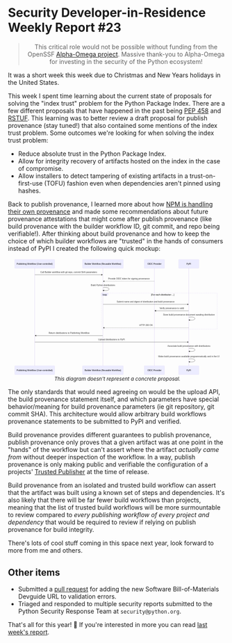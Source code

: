 # Security Developer-in-Residence Weekly Report #23

<blockquote>
  <center>This critical role would not be possible without funding from the OpenSSF <a href="https://alpha-omega.dev">Alpha-Omega project</a>. Massive thank-you to Alpha-Omega for investing in the security of the Python ecosystem!</center>
</blockquote>

It was a short week this week due to Christmas and New Years holidays in the United States.

This week I spent time learning about the current state of proposals for solving the "index trust" problem for the Python Package Index.
There are a few different proposals that have happened in the past being [PEP 458](https://peps.python.org/pep-0458/) and [RSTUF](https://repository-service-tuf.readthedocs.io).
This learning was to better review a draft proposal for publish provenance (stay tuned!) that also contained some mentions
of the index trust problem. Some outcomes we're looking for when solving the index trust problem:

* Reduce absolute trust in the Python Package Index.
* Allow for integrity recovery of artifacts hosted on the index in the case of compromise.
* Allow installers to detect tampering of existing artifacts in a trust-on-first-use (TOFU) fashion
  even when dependencies aren't pinned using hashes.

Back to publish provenance, I learned more about how [NPM is handling their own provenance](https://docs.npmjs.com/generating-provenance-statements)
and made some recommendations about future provenance attestations that might come after publish provenance
(like build provenance with the builder workflow ID, git commit, and repo being verifiable!). After thinking about build provenance and how to keep the choice of
which builder workflows are "trusted" in the hands of consumers instead of PyPI I created the following quick mockup:

<p><center><svg aria-roledescription="sequence" role="graphics-document document" viewBox="-50 -10 1623 874" style="max-width: 100%;" xmlns="http://www.w3.org/2000/svg" width="100%" id="graph-div" height="100%" xmlns:xlink="http://www.w3.org/1999/xlink"><style>@import url("https://cdnjs.cloudflare.com/ajax/libs/font-awesome/6.5.0/css/all.min.css");'</style><g><rect class="actor" ry="3" rx="3" height="65" width="150" stroke="#666" fill="#eaeaea" y="788" x="1216"></rect><text class="actor" alignment-baseline="central" dominant-baseline="central" style="text-anchor: middle; font-size: 16px; font-weight: 400;" y="820.5" x="1291"><tspan dy="0" x="1291">PyPI</tspan></text></g><g><rect class="actor" ry="3" rx="3" height="65" width="150" stroke="#666" fill="#eaeaea" y="788" x="961"></rect><text class="actor" alignment-baseline="central" dominant-baseline="central" style="text-anchor: middle; font-size: 16px; font-weight: 400;" y="820.5" x="1036"><tspan dy="0" x="1036">OIDC Provider</tspan></text></g><g><rect class="actor" ry="3" rx="3" height="65" width="302" stroke="#666" fill="#eaeaea" y="788" x="503"></rect><text class="actor" alignment-baseline="central" dominant-baseline="central" style="text-anchor: middle; font-size: 16px; font-weight: 400;" y="820.5" x="654"><tspan dy="0" x="654">Builder Workflow (Reusable Workflow)</tspan></text></g><g><rect class="actor" ry="3" rx="3" height="65" width="296" stroke="#666" fill="#eaeaea" y="788" x="0"></rect><text class="actor" alignment-baseline="central" dominant-baseline="central" style="text-anchor: middle; font-size: 16px; font-weight: 400;" y="820.5" x="148"><tspan dy="0" x="148">Publishing Workflow (User-controlled)</tspan></text></g><g><line stroke="#999" stroke-width="0.5px" class="200" y2="788" x2="1291" y1="5" x1="1291" id="actor323"></line><g id="root-323"><rect class="actor" ry="3" rx="3" height="65" width="150" stroke="#666" fill="#eaeaea" y="0" x="1216"></rect><text class="actor" alignment-baseline="central" dominant-baseline="central" style="text-anchor: middle; font-size: 16px; font-weight: 400;" y="32.5" x="1291"><tspan dy="0" x="1291">PyPI</tspan></text></g></g><g><line stroke="#999" stroke-width="0.5px" class="200" y2="788" x2="1036" y1="5" x1="1036" id="actor322"></line><g id="root-322"><rect class="actor" ry="3" rx="3" height="65" width="150" stroke="#666" fill="#eaeaea" y="0" x="961"></rect><text class="actor" alignment-baseline="central" dominant-baseline="central" style="text-anchor: middle; font-size: 16px; font-weight: 400;" y="32.5" x="1036"><tspan dy="0" x="1036">OIDC Provider</tspan></text></g></g><g><line stroke="#999" stroke-width="0.5px" class="200" y2="788" x2="654" y1="5" x1="654" id="actor321"></line><g id="root-321"><rect class="actor" ry="3" rx="3" height="65" width="302" stroke="#666" fill="#eaeaea" y="0" x="503"></rect><text class="actor" alignment-baseline="central" dominant-baseline="central" style="text-anchor: middle; font-size: 16px; font-weight: 400;" y="32.5" x="654"><tspan dy="0" x="654">Builder Workflow (Reusable Workflow)</tspan></text></g></g><g><line stroke="#999" stroke-width="0.5px" class="200" y2="788" x2="148" y1="5" x1="148" id="actor320"></line><g id="root-320"><rect class="actor" ry="3" rx="3" height="65" width="296" stroke="#666" fill="#eaeaea" y="0" x="0"></rect><text class="actor" alignment-baseline="central" dominant-baseline="central" style="text-anchor: middle; font-size: 16px; font-weight: 400;" y="32.5" x="148"><tspan dy="0" x="148">Publishing Workflow (User-controlled)</tspan></text></g></g><style>#graph-div{font-family:"trebuchet ms",verdana,arial,sans-serif;font-size:16px;fill:#333;}#graph-div .error-icon{fill:#552222;}#graph-div .error-text{fill:#552222;stroke:#552222;}#graph-div .edge-thickness-normal{stroke-width:2px;}#graph-div .edge-thickness-thick{stroke-width:3.5px;}#graph-div .edge-pattern-solid{stroke-dasharray:0;}#graph-div .edge-pattern-dashed{stroke-dasharray:3;}#graph-div .edge-pattern-dotted{stroke-dasharray:2;}#graph-div .marker{fill:#333333;stroke:#333333;}#graph-div .marker.cross{stroke:#333333;}#graph-div svg{font-family:"trebuchet ms",verdana,arial,sans-serif;font-size:16px;}#graph-div .actor{stroke:hsl(259.6261682243, 59.7765363128%, 87.9019607843%);fill:#ECECFF;}#graph-div text.actor&gt;tspan{fill:black;stroke:none;}#graph-div .actor-line{stroke:grey;}#graph-div .messageLine0{stroke-width:1.5;stroke-dasharray:none;stroke:#333;}#graph-div .messageLine1{stroke-width:1.5;stroke-dasharray:2,2;stroke:#333;}#graph-div #arrowhead path{fill:#333;stroke:#333;}#graph-div .sequenceNumber{fill:white;}#graph-div #sequencenumber{fill:#333;}#graph-div #crosshead path{fill:#333;stroke:#333;}#graph-div .messageText{fill:#333;stroke:none;}#graph-div .labelBox{stroke:hsl(259.6261682243, 59.7765363128%, 87.9019607843%);fill:#ECECFF;}#graph-div .labelText,#graph-div .labelText&gt;tspan{fill:black;stroke:none;}#graph-div .loopText,#graph-div .loopText&gt;tspan{fill:black;stroke:none;}#graph-div .loopLine{stroke-width:2px;stroke-dasharray:2,2;stroke:hsl(259.6261682243, 59.7765363128%, 87.9019607843%);fill:hsl(259.6261682243, 59.7765363128%, 87.9019607843%);}#graph-div .note{stroke:#aaaa33;fill:#fff5ad;}#graph-div .noteText,#graph-div .noteText&gt;tspan{fill:black;stroke:none;}#graph-div .activation0{fill:#f4f4f4;stroke:#666;}#graph-div .activation1{fill:#f4f4f4;stroke:#666;}#graph-div .activation2{fill:#f4f4f4;stroke:#666;}#graph-div .actorPopupMenu{position:absolute;}#graph-div .actorPopupMenuPanel{position:absolute;fill:#ECECFF;box-shadow:0px 8px 16px 0px rgba(0,0,0,0.2);filter:drop-shadow(3px 5px 2px rgb(0 0 0 / 0.4));}#graph-div .actor-man line{stroke:hsl(259.6261682243, 59.7765363128%, 87.9019607843%);fill:#ECECFF;}#graph-div .actor-man circle,#graph-div line{stroke:hsl(259.6261682243, 59.7765363128%, 87.9019607843%);fill:#ECECFF;stroke-width:2px;}#graph-div :root{--mermaid-font-family:"trebuchet ms",verdana,arial,sans-serif;}</style><g></g><defs><symbol height="24" width="24" id="computer"><path d="M2 2v13h20v-13h-20zm18 11h-16v-9h16v9zm-10.228 6l.466-1h3.524l.467 1h-4.457zm14.228 3h-24l2-6h2.104l-1.33 4h18.45l-1.297-4h2.073l2 6zm-5-10h-14v-7h14v7z" transform="scale(.5)"></path></symbol></defs><defs><symbol clip-rule="evenodd" fill-rule="evenodd" id="database"><path d="M12.258.001l.256.004.255.005.253.008.251.01.249.012.247.015.246.016.242.019.241.02.239.023.236.024.233.027.231.028.229.031.225.032.223.034.22.036.217.038.214.04.211.041.208.043.205.045.201.046.198.048.194.05.191.051.187.053.183.054.18.056.175.057.172.059.168.06.163.061.16.063.155.064.15.066.074.033.073.033.071.034.07.034.069.035.068.035.067.035.066.035.064.036.064.036.062.036.06.036.06.037.058.037.058.037.055.038.055.038.053.038.052.038.051.039.05.039.048.039.047.039.045.04.044.04.043.04.041.04.04.041.039.041.037.041.036.041.034.041.033.042.032.042.03.042.029.042.027.042.026.043.024.043.023.043.021.043.02.043.018.044.017.043.015.044.013.044.012.044.011.045.009.044.007.045.006.045.004.045.002.045.001.045v17l-.001.045-.002.045-.004.045-.006.045-.007.045-.009.044-.011.045-.012.044-.013.044-.015.044-.017.043-.018.044-.02.043-.021.043-.023.043-.024.043-.026.043-.027.042-.029.042-.03.042-.032.042-.033.042-.034.041-.036.041-.037.041-.039.041-.04.041-.041.04-.043.04-.044.04-.045.04-.047.039-.048.039-.05.039-.051.039-.052.038-.053.038-.055.038-.055.038-.058.037-.058.037-.06.037-.06.036-.062.036-.064.036-.064.036-.066.035-.067.035-.068.035-.069.035-.07.034-.071.034-.073.033-.074.033-.15.066-.155.064-.16.063-.163.061-.168.06-.172.059-.175.057-.18.056-.183.054-.187.053-.191.051-.194.05-.198.048-.201.046-.205.045-.208.043-.211.041-.214.04-.217.038-.22.036-.223.034-.225.032-.229.031-.231.028-.233.027-.236.024-.239.023-.241.02-.242.019-.246.016-.247.015-.249.012-.251.01-.253.008-.255.005-.256.004-.258.001-.258-.001-.256-.004-.255-.005-.253-.008-.251-.01-.249-.012-.247-.015-.245-.016-.243-.019-.241-.02-.238-.023-.236-.024-.234-.027-.231-.028-.228-.031-.226-.032-.223-.034-.22-.036-.217-.038-.214-.04-.211-.041-.208-.043-.204-.045-.201-.046-.198-.048-.195-.05-.19-.051-.187-.053-.184-.054-.179-.056-.176-.057-.172-.059-.167-.06-.164-.061-.159-.063-.155-.064-.151-.066-.074-.033-.072-.033-.072-.034-.07-.034-.069-.035-.068-.035-.067-.035-.066-.035-.064-.036-.063-.036-.062-.036-.061-.036-.06-.037-.058-.037-.057-.037-.056-.038-.055-.038-.053-.038-.052-.038-.051-.039-.049-.039-.049-.039-.046-.039-.046-.04-.044-.04-.043-.04-.041-.04-.04-.041-.039-.041-.037-.041-.036-.041-.034-.041-.033-.042-.032-.042-.03-.042-.029-.042-.027-.042-.026-.043-.024-.043-.023-.043-.021-.043-.02-.043-.018-.044-.017-.043-.015-.044-.013-.044-.012-.044-.011-.045-.009-.044-.007-.045-.006-.045-.004-.045-.002-.045-.001-.045v-17l.001-.045.002-.045.004-.045.006-.045.007-.045.009-.044.011-.045.012-.044.013-.044.015-.044.017-.043.018-.044.02-.043.021-.043.023-.043.024-.043.026-.043.027-.042.029-.042.03-.042.032-.042.033-.042.034-.041.036-.041.037-.041.039-.041.04-.041.041-.04.043-.04.044-.04.046-.04.046-.039.049-.039.049-.039.051-.039.052-.038.053-.038.055-.038.056-.038.057-.037.058-.037.06-.037.061-.036.062-.036.063-.036.064-.036.066-.035.067-.035.068-.035.069-.035.07-.034.072-.034.072-.033.074-.033.151-.066.155-.064.159-.063.164-.061.167-.06.172-.059.176-.057.179-.056.184-.054.187-.053.19-.051.195-.05.198-.048.201-.046.204-.045.208-.043.211-.041.214-.04.217-.038.22-.036.223-.034.226-.032.228-.031.231-.028.234-.027.236-.024.238-.023.241-.02.243-.019.245-.016.247-.015.249-.012.251-.01.253-.008.255-.005.256-.004.258-.001.258.001zm-9.258 20.499v.01l.001.021.003.021.004.022.005.021.006.022.007.022.009.023.01.022.011.023.012.023.013.023.015.023.016.024.017.023.018.024.019.024.021.024.022.025.023.024.024.025.052.049.056.05.061.051.066.051.07.051.075.051.079.052.084.052.088.052.092.052.097.052.102.051.105.052.11.052.114.051.119.051.123.051.127.05.131.05.135.05.139.048.144.049.147.047.152.047.155.047.16.045.163.045.167.043.171.043.176.041.178.041.183.039.187.039.19.037.194.035.197.035.202.033.204.031.209.03.212.029.216.027.219.025.222.024.226.021.23.02.233.018.236.016.24.015.243.012.246.01.249.008.253.005.256.004.259.001.26-.001.257-.004.254-.005.25-.008.247-.011.244-.012.241-.014.237-.016.233-.018.231-.021.226-.021.224-.024.22-.026.216-.027.212-.028.21-.031.205-.031.202-.034.198-.034.194-.036.191-.037.187-.039.183-.04.179-.04.175-.042.172-.043.168-.044.163-.045.16-.046.155-.046.152-.047.148-.048.143-.049.139-.049.136-.05.131-.05.126-.05.123-.051.118-.052.114-.051.11-.052.106-.052.101-.052.096-.052.092-.052.088-.053.083-.051.079-.052.074-.052.07-.051.065-.051.06-.051.056-.05.051-.05.023-.024.023-.025.021-.024.02-.024.019-.024.018-.024.017-.024.015-.023.014-.024.013-.023.012-.023.01-.023.01-.022.008-.022.006-.022.006-.022.004-.022.004-.021.001-.021.001-.021v-4.127l-.077.055-.08.053-.083.054-.085.053-.087.052-.09.052-.093.051-.095.05-.097.05-.1.049-.102.049-.105.048-.106.047-.109.047-.111.046-.114.045-.115.045-.118.044-.12.043-.122.042-.124.042-.126.041-.128.04-.13.04-.132.038-.134.038-.135.037-.138.037-.139.035-.142.035-.143.034-.144.033-.147.032-.148.031-.15.03-.151.03-.153.029-.154.027-.156.027-.158.026-.159.025-.161.024-.162.023-.163.022-.165.021-.166.02-.167.019-.169.018-.169.017-.171.016-.173.015-.173.014-.175.013-.175.012-.177.011-.178.01-.179.008-.179.008-.181.006-.182.005-.182.004-.184.003-.184.002h-.37l-.184-.002-.184-.003-.182-.004-.182-.005-.181-.006-.179-.008-.179-.008-.178-.01-.176-.011-.176-.012-.175-.013-.173-.014-.172-.015-.171-.016-.17-.017-.169-.018-.167-.019-.166-.02-.165-.021-.163-.022-.162-.023-.161-.024-.159-.025-.157-.026-.156-.027-.155-.027-.153-.029-.151-.03-.15-.03-.148-.031-.146-.032-.145-.033-.143-.034-.141-.035-.14-.035-.137-.037-.136-.037-.134-.038-.132-.038-.13-.04-.128-.04-.126-.041-.124-.042-.122-.042-.12-.044-.117-.043-.116-.045-.113-.045-.112-.046-.109-.047-.106-.047-.105-.048-.102-.049-.1-.049-.097-.05-.095-.05-.093-.052-.09-.051-.087-.052-.085-.053-.083-.054-.08-.054-.077-.054v4.127zm0-5.654v.011l.001.021.003.021.004.021.005.022.006.022.007.022.009.022.01.022.011.023.012.023.013.023.015.024.016.023.017.024.018.024.019.024.021.024.022.024.023.025.024.024.052.05.056.05.061.05.066.051.07.051.075.052.079.051.084.052.088.052.092.052.097.052.102.052.105.052.11.051.114.051.119.052.123.05.127.051.131.05.135.049.139.049.144.048.147.048.152.047.155.046.16.045.163.045.167.044.171.042.176.042.178.04.183.04.187.038.19.037.194.036.197.034.202.033.204.032.209.03.212.028.216.027.219.025.222.024.226.022.23.02.233.018.236.016.24.014.243.012.246.01.249.008.253.006.256.003.259.001.26-.001.257-.003.254-.006.25-.008.247-.01.244-.012.241-.015.237-.016.233-.018.231-.02.226-.022.224-.024.22-.025.216-.027.212-.029.21-.03.205-.032.202-.033.198-.035.194-.036.191-.037.187-.039.183-.039.179-.041.175-.042.172-.043.168-.044.163-.045.16-.045.155-.047.152-.047.148-.048.143-.048.139-.05.136-.049.131-.05.126-.051.123-.051.118-.051.114-.052.11-.052.106-.052.101-.052.096-.052.092-.052.088-.052.083-.052.079-.052.074-.051.07-.052.065-.051.06-.05.056-.051.051-.049.023-.025.023-.024.021-.025.02-.024.019-.024.018-.024.017-.024.015-.023.014-.023.013-.024.012-.022.01-.023.01-.023.008-.022.006-.022.006-.022.004-.021.004-.022.001-.021.001-.021v-4.139l-.077.054-.08.054-.083.054-.085.052-.087.053-.09.051-.093.051-.095.051-.097.05-.1.049-.102.049-.105.048-.106.047-.109.047-.111.046-.114.045-.115.044-.118.044-.12.044-.122.042-.124.042-.126.041-.128.04-.13.039-.132.039-.134.038-.135.037-.138.036-.139.036-.142.035-.143.033-.144.033-.147.033-.148.031-.15.03-.151.03-.153.028-.154.028-.156.027-.158.026-.159.025-.161.024-.162.023-.163.022-.165.021-.166.02-.167.019-.169.018-.169.017-.171.016-.173.015-.173.014-.175.013-.175.012-.177.011-.178.009-.179.009-.179.007-.181.007-.182.005-.182.004-.184.003-.184.002h-.37l-.184-.002-.184-.003-.182-.004-.182-.005-.181-.007-.179-.007-.179-.009-.178-.009-.176-.011-.176-.012-.175-.013-.173-.014-.172-.015-.171-.016-.17-.017-.169-.018-.167-.019-.166-.02-.165-.021-.163-.022-.162-.023-.161-.024-.159-.025-.157-.026-.156-.027-.155-.028-.153-.028-.151-.03-.15-.03-.148-.031-.146-.033-.145-.033-.143-.033-.141-.035-.14-.036-.137-.036-.136-.037-.134-.038-.132-.039-.13-.039-.128-.04-.126-.041-.124-.042-.122-.043-.12-.043-.117-.044-.116-.044-.113-.046-.112-.046-.109-.046-.106-.047-.105-.048-.102-.049-.1-.049-.097-.05-.095-.051-.093-.051-.09-.051-.087-.053-.085-.052-.083-.054-.08-.054-.077-.054v4.139zm0-5.666v.011l.001.02.003.022.004.021.005.022.006.021.007.022.009.023.01.022.011.023.012.023.013.023.015.023.016.024.017.024.018.023.019.024.021.025.022.024.023.024.024.025.052.05.056.05.061.05.066.051.07.051.075.052.079.051.084.052.088.052.092.052.097.052.102.052.105.051.11.052.114.051.119.051.123.051.127.05.131.05.135.05.139.049.144.048.147.048.152.047.155.046.16.045.163.045.167.043.171.043.176.042.178.04.183.04.187.038.19.037.194.036.197.034.202.033.204.032.209.03.212.028.216.027.219.025.222.024.226.021.23.02.233.018.236.017.24.014.243.012.246.01.249.008.253.006.256.003.259.001.26-.001.257-.003.254-.006.25-.008.247-.01.244-.013.241-.014.237-.016.233-.018.231-.02.226-.022.224-.024.22-.025.216-.027.212-.029.21-.03.205-.032.202-.033.198-.035.194-.036.191-.037.187-.039.183-.039.179-.041.175-.042.172-.043.168-.044.163-.045.16-.045.155-.047.152-.047.148-.048.143-.049.139-.049.136-.049.131-.051.126-.05.123-.051.118-.052.114-.051.11-.052.106-.052.101-.052.096-.052.092-.052.088-.052.083-.052.079-.052.074-.052.07-.051.065-.051.06-.051.056-.05.051-.049.023-.025.023-.025.021-.024.02-.024.019-.024.018-.024.017-.024.015-.023.014-.024.013-.023.012-.023.01-.022.01-.023.008-.022.006-.022.006-.022.004-.022.004-.021.001-.021.001-.021v-4.153l-.077.054-.08.054-.083.053-.085.053-.087.053-.09.051-.093.051-.095.051-.097.05-.1.049-.102.048-.105.048-.106.048-.109.046-.111.046-.114.046-.115.044-.118.044-.12.043-.122.043-.124.042-.126.041-.128.04-.13.039-.132.039-.134.038-.135.037-.138.036-.139.036-.142.034-.143.034-.144.033-.147.032-.148.032-.15.03-.151.03-.153.028-.154.028-.156.027-.158.026-.159.024-.161.024-.162.023-.163.023-.165.021-.166.02-.167.019-.169.018-.169.017-.171.016-.173.015-.173.014-.175.013-.175.012-.177.01-.178.01-.179.009-.179.007-.181.006-.182.006-.182.004-.184.003-.184.001-.185.001-.185-.001-.184-.001-.184-.003-.182-.004-.182-.006-.181-.006-.179-.007-.179-.009-.178-.01-.176-.01-.176-.012-.175-.013-.173-.014-.172-.015-.171-.016-.17-.017-.169-.018-.167-.019-.166-.02-.165-.021-.163-.023-.162-.023-.161-.024-.159-.024-.157-.026-.156-.027-.155-.028-.153-.028-.151-.03-.15-.03-.148-.032-.146-.032-.145-.033-.143-.034-.141-.034-.14-.036-.137-.036-.136-.037-.134-.038-.132-.039-.13-.039-.128-.041-.126-.041-.124-.041-.122-.043-.12-.043-.117-.044-.116-.044-.113-.046-.112-.046-.109-.046-.106-.048-.105-.048-.102-.048-.1-.05-.097-.049-.095-.051-.093-.051-.09-.052-.087-.052-.085-.053-.083-.053-.08-.054-.077-.054v4.153zm8.74-8.179l-.257.004-.254.005-.25.008-.247.011-.244.012-.241.014-.237.016-.233.018-.231.021-.226.022-.224.023-.22.026-.216.027-.212.028-.21.031-.205.032-.202.033-.198.034-.194.036-.191.038-.187.038-.183.04-.179.041-.175.042-.172.043-.168.043-.163.045-.16.046-.155.046-.152.048-.148.048-.143.048-.139.049-.136.05-.131.05-.126.051-.123.051-.118.051-.114.052-.11.052-.106.052-.101.052-.096.052-.092.052-.088.052-.083.052-.079.052-.074.051-.07.052-.065.051-.06.05-.056.05-.051.05-.023.025-.023.024-.021.024-.02.025-.019.024-.018.024-.017.023-.015.024-.014.023-.013.023-.012.023-.01.023-.01.022-.008.022-.006.023-.006.021-.004.022-.004.021-.001.021-.001.021.001.021.001.021.004.021.004.022.006.021.006.023.008.022.01.022.01.023.012.023.013.023.014.023.015.024.017.023.018.024.019.024.02.025.021.024.023.024.023.025.051.05.056.05.06.05.065.051.07.052.074.051.079.052.083.052.088.052.092.052.096.052.101.052.106.052.11.052.114.052.118.051.123.051.126.051.131.05.136.05.139.049.143.048.148.048.152.048.155.046.16.046.163.045.168.043.172.043.175.042.179.041.183.04.187.038.191.038.194.036.198.034.202.033.205.032.21.031.212.028.216.027.22.026.224.023.226.022.231.021.233.018.237.016.241.014.244.012.247.011.25.008.254.005.257.004.26.001.26-.001.257-.004.254-.005.25-.008.247-.011.244-.012.241-.014.237-.016.233-.018.231-.021.226-.022.224-.023.22-.026.216-.027.212-.028.21-.031.205-.032.202-.033.198-.034.194-.036.191-.038.187-.038.183-.04.179-.041.175-.042.172-.043.168-.043.163-.045.16-.046.155-.046.152-.048.148-.048.143-.048.139-.049.136-.05.131-.05.126-.051.123-.051.118-.051.114-.052.11-.052.106-.052.101-.052.096-.052.092-.052.088-.052.083-.052.079-.052.074-.051.07-.052.065-.051.06-.05.056-.05.051-.05.023-.025.023-.024.021-.024.02-.025.019-.024.018-.024.017-.023.015-.024.014-.023.013-.023.012-.023.01-.023.01-.022.008-.022.006-.023.006-.021.004-.022.004-.021.001-.021.001-.021-.001-.021-.001-.021-.004-.021-.004-.022-.006-.021-.006-.023-.008-.022-.01-.022-.01-.023-.012-.023-.013-.023-.014-.023-.015-.024-.017-.023-.018-.024-.019-.024-.02-.025-.021-.024-.023-.024-.023-.025-.051-.05-.056-.05-.06-.05-.065-.051-.07-.052-.074-.051-.079-.052-.083-.052-.088-.052-.092-.052-.096-.052-.101-.052-.106-.052-.11-.052-.114-.052-.118-.051-.123-.051-.126-.051-.131-.05-.136-.05-.139-.049-.143-.048-.148-.048-.152-.048-.155-.046-.16-.046-.163-.045-.168-.043-.172-.043-.175-.042-.179-.041-.183-.04-.187-.038-.191-.038-.194-.036-.198-.034-.202-.033-.205-.032-.21-.031-.212-.028-.216-.027-.22-.026-.224-.023-.226-.022-.231-.021-.233-.018-.237-.016-.241-.014-.244-.012-.247-.011-.25-.008-.254-.005-.257-.004-.26-.001-.26.001z" transform="scale(.5)"></path></symbol></defs><defs><symbol height="24" width="24" id="clock"><path d="M12 2c5.514 0 10 4.486 10 10s-4.486 10-10 10-10-4.486-10-10 4.486-10 10-10zm0-2c-6.627 0-12 5.373-12 12s5.373 12 12 12 12-5.373 12-12-5.373-12-12-12zm5.848 12.459c.202.038.202.333.001.372-1.907.361-6.045 1.111-6.547 1.111-.719 0-1.301-.582-1.301-1.301 0-.512.77-5.447 1.125-7.445.034-.192.312-.181.343.014l.985 6.238 5.394 1.011z" transform="scale(.5)"></path></symbol></defs><defs><marker orient="auto" markerHeight="12" markerWidth="12" markerUnits="userSpaceOnUse" refY="5" refX="7.9" id="arrowhead"><path d="M 0 0 L 10 5 L 0 10 z"></path></marker></defs><defs><marker refY="4.5" refX="4" orient="auto" markerHeight="8" markerWidth="15" id="crosshead"><path d="M 1,2 L 6,7 M 6,2 L 1,7" stroke-width="1pt" style="stroke-dasharray: 0px, 0px;" stroke="#000000" fill="none"></path></marker></defs><defs><marker orient="auto" markerHeight="28" markerWidth="20" refY="7" refX="15.5" id="filled-head"><path d="M 18,7 L9,13 L14,7 L9,1 Z"></path></marker></defs><defs><marker orient="auto" markerHeight="40" markerWidth="60" refY="15" refX="15" id="sequencenumber"><circle r="6" cy="15" cx="15"></circle></marker></defs><g><line class="loopLine" y2="249" x2="1502" y1="249" x1="643"></line><line class="loopLine" y2="516" x2="1502" y1="249" x1="1502"></line><line class="loopLine" y2="516" x2="1502" y1="516" x1="643"></line><line class="loopLine" y2="516" x2="643" y1="249" x1="643"></line><polygon class="labelBox" points="643,249 693,249 693,262 684.6,269 643,269"></polygon><text class="labelText" style="font-size: 16px; font-weight: 400;" alignment-baseline="middle" dominant-baseline="middle" text-anchor="middle" y="262" x="668">loop</text><text class="loopText" style="font-size: 16px; font-weight: 400;" text-anchor="middle" y="267" x="1097.5"><tspan x="1097.5">[For each distribution ...]</tspan></text></g><text dy="1em" class="messageText" style="font-size: 16px; font-weight: 400;" alignment-baseline="middle" dominant-baseline="middle" text-anchor="middle" y="80" x="400">Call Builder workflow with git repo, commit SHA parameters</text><line marker-end="url(#arrowhead)" style="fill: none;" stroke="none" stroke-width="2" class="messageLine0" y2="113" x2="650" y1="113" x1="149"></line><text dy="1em" class="messageText" style="font-size: 16px; font-weight: 400;" alignment-baseline="middle" dominant-baseline="middle" text-anchor="middle" y="128" x="847">Provide OIDC token for signing provenance</text><line marker-end="url(#arrowhead)" stroke="none" stroke-width="2" class="messageLine1" style="stroke-dasharray: 3px, 3px; fill: none;" y2="161" x2="658" y1="161" x1="1035"></line><text dy="1em" class="messageText" style="font-size: 16px; font-weight: 400;" alignment-baseline="middle" dominant-baseline="middle" text-anchor="middle" y="176" x="655">Build Python distributions</text><path marker-end="url(#arrowhead)" style="fill: none;" stroke="none" stroke-width="2" class="messageLine0" d="M 655,209 C 715,199 715,239 655,229"></path><text dy="1em" class="messageText" style="font-size: 16px; font-weight: 400;" alignment-baseline="middle" dominant-baseline="middle" text-anchor="middle" y="299" x="971">Submit name and digest of distribution and build provenance</text><line marker-end="url(#arrowhead)" style="fill: none;" stroke="none" stroke-width="2" class="messageLine0" y2="332" x2="1287" y1="332" x1="655"></line><text dy="1em" class="messageText" style="font-size: 16px; font-weight: 400;" alignment-baseline="middle" dominant-baseline="middle" text-anchor="middle" y="347" x="1165">Verify provenance is valid</text><line marker-end="url(#arrowhead)" style="fill: none;" stroke="none" stroke-width="2" class="messageLine0" y2="380" x2="1040" y1="380" x1="1290"></line><text dy="1em" class="messageText" style="font-size: 16px; font-weight: 400;" alignment-baseline="middle" dominant-baseline="middle" text-anchor="middle" y="395" x="1292">Store build provenance document awaiting distribution</text><path marker-end="url(#arrowhead)" style="fill: none;" stroke="none" stroke-width="2" class="messageLine0" d="M 1292,428 C 1352,418 1352,458 1292,448"></path><text dy="1em" class="messageText" style="font-size: 16px; font-weight: 400;" alignment-baseline="middle" dominant-baseline="middle" text-anchor="middle" y="473" x="974">HTTP 200 OK</text><line marker-end="url(#arrowhead)" stroke="none" stroke-width="2" class="messageLine1" style="stroke-dasharray: 3px, 3px; fill: none;" y2="506" x2="658" y1="506" x1="1290"></line><text dy="1em" class="messageText" style="font-size: 16px; font-weight: 400;" alignment-baseline="middle" dominant-baseline="middle" text-anchor="middle" y="531" x="403">Return distributions to Publishing Workflow</text><line marker-end="url(#arrowhead)" style="fill: none;" stroke="none" stroke-width="2" class="messageLine0" y2="564" x2="152" y1="564" x1="653"></line><text dy="1em" class="messageText" style="font-size: 16px; font-weight: 400;" alignment-baseline="middle" dominant-baseline="middle" text-anchor="middle" y="579" x="718">Upload distributions to PyPI</text><line marker-end="url(#arrowhead)" style="fill: none;" stroke="none" stroke-width="2" class="messageLine0" y2="612" x2="1287" y1="612" x1="149"></line><text dy="1em" class="messageText" style="font-size: 16px; font-weight: 400;" alignment-baseline="middle" dominant-baseline="middle" text-anchor="middle" y="627" x="1292">Associate build provenance with distributions</text><path marker-end="url(#arrowhead)" style="fill: none;" stroke="none" stroke-width="2" class="messageLine0" d="M 1292,660 C 1352,650 1352,690 1292,680"></path><text dy="1em" class="messageText" style="font-size: 16px; font-weight: 400;" alignment-baseline="middle" dominant-baseline="middle" text-anchor="middle" y="705" x="1292">Make build provenance available programmatically and in the UI</text><path marker-end="url(#arrowhead)" style="fill: none;" stroke="none" stroke-width="2" class="messageLine0" d="M 1292,738 C 1352,728 1352,768 1292,758"></path></svg>
<br><small><i>This diagram doesn't represent a concrete proposal.</i></small></center></p>

The only standards that would need agreeing on would be the upload API, the build provenance statement itself,
and which parameters have special behavior/meaning for build provenance parameters (ie git repository, git commit SHA).
This architecture would allow arbitrary build workflows provenance statements to be submitted to PyPI and verified.

Build provenance provides different guarantees to publish provenance, publish provenance only proves that
a given artifact was at one point in the "hands" of the workflow but can't assert where the artifact *actually came from* without deeper inspection of the workflow.
In a way, publish provenance is only making public and verifiable the configuration
of a projects' [Trusted Publisher](https://docs.pypi.org/trusted-publishers/) at the time of release.

Build provenance from an isolated and trusted build workflow can assert that the artifact was built using
a known set of steps and dependencies. It's also likely that there will be far fewer build workflows than
projects, meaning that the list of trusted build workflows will be more surmountable to review compared to *every publishing workflow of every project and dependency*
that would be required to review if relying on publish provenance for build integrity.

There's lots of cool stuff coming in this space next year, look forward to more from me and others.

## Other items

* Submitted a [pull request](https://github.com/python/cpython/pull/113490) for adding the new Software Bill-of-Materials Devguide URL to validation errors.
* Triaged and responded to multiple security reports submitted to the Python Security Response Team at `security@python.org`.

That's all for this year! 👋 If you're interested in more you can read [last week's report](https://sethmlarson.dev/security-developer-in-residence-weekly-report-22).